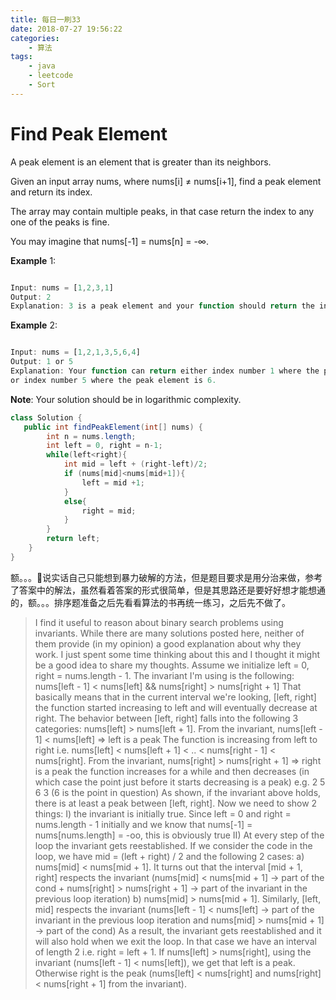 ```yaml
---
title: 每日一刷33
date: 2018-07-27 19:56:22
categories: 
    - 算法
tags:
    - java
    - leetcode
    - Sort
---
```

# Find Peak Element

A peak element is an element that is greater than its neighbors.

Given an input array nums, where nums[i] ≠ nums[i+1], find a peak element and return its index.

The array may contain multiple peaks, in that case return the index to any one of the peaks is fine.

You may imagine that nums[-1] = nums[n] = -∞.

**Example** 1:

```js

Input: nums = [1,2,3,1]
Output: 2
Explanation: 3 is a peak element and your function should return the index number 2.

```

**Example** 2:

```js

Input: nums = [1,2,1,3,5,6,4]
Output: 1 or 5 
Explanation: Your function can return either index number 1 where the peak element is 2, 
or index number 5 where the peak element is 6.
```

**Note**:
Your solution should be in logarithmic complexity.

```java
class Solution {
   public int findPeakElement(int[] nums) {
        int n = nums.length;
        int left = 0, right = n-1;
        while(left<right){
            int mid = left + (right-left)/2;
            if (nums[mid]<nums[mid+1]){
                left = mid +1;
            }
            else{
                right = mid;
            }
        }
        return left;
    }
}
```
额。。。说实话自己只能想到暴力破解的方法，但是题目要求是用分治来做，参考了答案中的解法，虽然看着答案的形式很简单，但是其思路还是要好好想才能想通的，额。。。排序题准备之后先看看算法的书再统一练习，之后先不做了。
> I find it useful to reason about binary search problems using invariants. While there are many solutions posted here, neither of them provide (in my opinion) a good explanation about why they work. I just spent some time thinking about this and I thought it might be a good idea to share my thoughts.
Assume we initialize left = 0, right = nums.length - 1. The invariant I'm using is the following:
nums[left - 1] < nums[left] && nums[right] > nums[right + 1]
That basically means that in the current interval we're looking, [left, right] the function started increasing to left and will eventually decrease at right. The behavior between [left, right] falls into the following 3 categories:
nums[left] > nums[left + 1]. From the invariant, nums[left - 1] < nums[left] => left is a peak
The function is increasing from left to right i.e. nums[left] < nums[left + 1] < .. < nums[right - 1] < nums[right]. From the invariant, nums[right] > nums[right + 1] => right is a peak
the function increases for a while and then decreases (in which case the point just before it starts decreasing is a peak) e.g. 2 5 6 3 (6 is the point in question)
As shown, if the invariant above holds, there is at least a peak between [left, right]. Now we need to show 2 things:
I) the invariant is initially true. Since left = 0 and right = nums.length - 1 initially and we know that nums[-1] = nums[nums.length] = -oo, this is obviously true
II) At every step of the loop the invariant gets reestablished. If we consider the code in the loop, we have mid = (left + right) / 2 and the following 2 cases:
a) nums[mid] < nums[mid + 1]. It turns out that the interval [mid + 1, right] respects the invariant (nums[mid] < nums[mid + 1] -> part of the cond + nums[right] > nums[right + 1] -> part of the invariant in the previous loop iteration)
b) nums[mid] > nums[mid + 1]. Similarly, [left, mid] respects the invariant (nums[left - 1] < nums[left] -> part of the invariant in the previous loop iteration and nums[mid] > nums[mid + 1] -> part of the cond)
As a result, the invariant gets reestablished and it will also hold when we exit the loop. In that case we have an interval of length 2 i.e. right = left + 1. If nums[left] > nums[right], using the invariant (nums[left - 1] < nums[left]), we get that left is a peak. Otherwise right is the peak (nums[left] < nums[right] and nums[right] < nums[right + 1] from the invariant).
